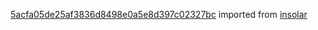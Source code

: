 [5acfa05de25af3836d8498e0a5e8d397c02327bc](https://github.com/insolar/insolar/commit/5acfa05de25af3836d8498e0a5e8d397c02327bc) imported from [insolar](https://github.com/insolar/insolar)
